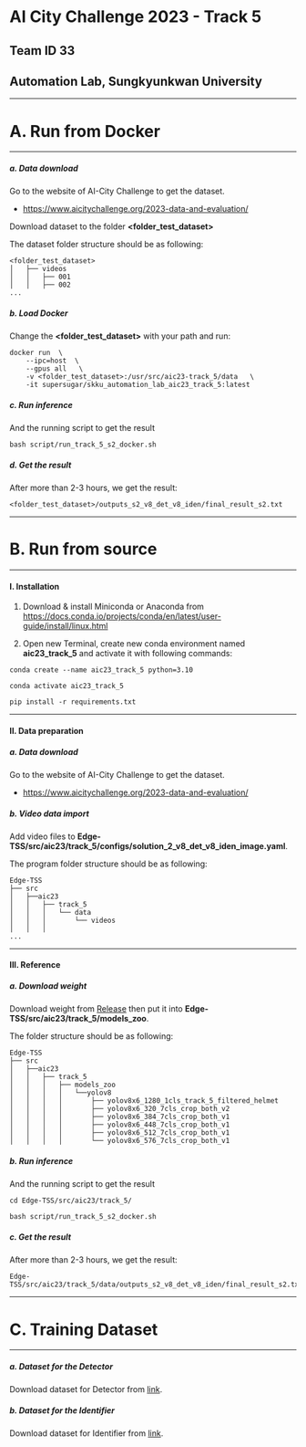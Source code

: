 # AI City Challenge 2023 - Track 5
## Team ID 33

## Automation Lab, Sungkyunkwan University

---

# A. Run from Docker

---

##### a. Data download

Go to the website of AI-City Challenge to get the dataset.

- https://www.aicitychallenge.org/2023-data-and-evaluation/

Download dataset to the folder **<folder_test_dataset>**

The dataset folder structure should be as following:

```
<folder_test_dataset>
│   ├── videos
│   │   ├── 001
│   │   ├── 002
...
```

##### b. Load Docker

Change the **<folder_test_dataset>** with your path and run:

```shell
docker run  \
    --ipc=host  \
    --gpus all   \
    -v <folder_test_dataset>:/usr/src/aic23-track_5/data   \
    -it supersugar/skku_automation_lab_aic23_track_5:latest
```

##### c. Run inference

And the running script to get the result

```shell
bash script/run_track_5_s2_docker.sh 
```

##### d. Get the result
After more than 2-3 hours, we get the result:
```
<folder_test_dataset>/outputs_s2_v8_det_v8_iden/final_result_s2.txt
```

---

# B. Run from source

---

#### I. Installation

1. Download & install Miniconda or Anaconda from https://docs.conda.io/projects/conda/en/latest/user-guide/install/linux.html


2. Open new Terminal, create new conda environment named **aic23_track_5** and activate it with following commands:

```shell
conda create --name aic23_track_5 python=3.10

conda activate aic23_track_5

pip install -r requirements.txt
```

---


#### II. Data preparation

##### a. Data download

Go to the website of AI-City Challenge to get the dataset.

- https://www.aicitychallenge.org/2023-data-and-evaluation/

##### b. Video data import

Add video files to **Edge-TSS/src/aic23/track_5/configs/solution_2_v8_det_v8_iden_image.yaml**.
   
The program folder structure should be as following:

```
Edge-TSS
├── src
│   ├──aic23
│   │   ├── track_5
│   │   │   └── data
│   │   │       └── videos
│   │   │  
...
```

---

#### III. Reference

##### a. Download weight 

Download weight from [Release](https://o365skku-my.sharepoint.com/:f:/g/personal/duongtran_o365_skku_edu/Eo2nfe_g62VNocpi_6mOIjsBFPbXaDiVat1C7vaJ6HLJ_g?e=e5tjcB) then put it into **Edge-TSS/src/aic23/track_5/models_zoo**.

The folder structure should be as following:
```
Edge-TSS
├── src
│   ├──aic23
│   │   ├── track_5
│   │   │   ├── models_zoo
│   │   │   │   └──yolov8
│   │   │   │       ├── yolov8x6_1280_1cls_track_5_filtered_helmet
│   │   │   │       ├── yolov8x6_320_7cls_crop_both_v2
│   │   │   │       ├── yolov8x6_384_7cls_crop_both_v1
│   │   │   │       ├── yolov8x6_448_7cls_crop_both_v1
│   │   │   │       ├── yolov8x6_512_7cls_crop_both_v1
│   │   │   │       └── yolov8x6_576_7cls_crop_both_v1
```

##### b. Run inference

And the running script to get the result

```shell
cd Edge-TSS/src/aic23/track_5/

bash script/run_track_5_s2_docker.sh 
```

##### c. Get the result
After more than 2-3 hours, we get the result:
```
Edge-TSS/src/aic23/track_5/data/outputs_s2_v8_det_v8_iden/final_result_s2.txt
```

---

# C. Training Dataset

---

##### a. Dataset for the Detector

Download dataset for Detector from [link](https://o365skku-my.sharepoint.com/:f:/g/personal/duongtran_o365_skku_edu/Eo2nfe_g62VNocpi_6mOIjsBFPbXaDiVat1C7vaJ6HLJ_g?e=e5tjcB).

##### b. Dataset for the Identifier

Download dataset for Identifier from [link](https://o365skku-my.sharepoint.com/:f:/g/personal/duongtran_o365_skku_edu/Eo2nfe_g62VNocpi_6mOIjsBFPbXaDiVat1C7vaJ6HLJ_g?e=e5tjcB).
